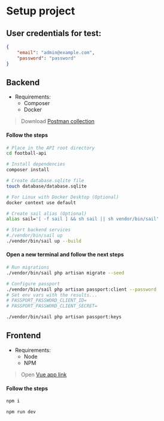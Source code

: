 # Setup project

## User credentials for test:
```json
{
    "email": "admin@example.com",
    "password": "password"
}
```

## Backend

- Requirements:
    - Composer
    - Docker

> Download [Postman collection](./football-api/etc/LARAVEL-FOOTBALL-API.postman_collection.json)

#### Follow the steps
```bash
# Place in the API root directory
cd football-api

# Install dependencies
composer install

# Create database.sqlite file
touch database/database.sqlite

# For Linux with Docker Desktop (Optional)
docker context use default

# Create sail alias (Optional)
alias sail='[ -f sail ] && sh sail || sh vendor/bin/sail'

# Start backend services
#./vendor/bin/sail up
./vendor/bin/sail up --build
```
#### Open a new terminal and follow the next steps

```bash
# Run migrations
./vendor/bin/sail php artisan migrate --seed

# Configure passport
./vendor/bin/sail php artisan passport:client --password
# Set env vars with the results...
# PASSPORT_PASSWORD_CLIENT_ID=
# PASSPORT_PASSWORD_CLIENT_SECRET=

./vendor/bin/sail php artisan passport:keys
```

## Frontend

- Requirements:
    - Node
    - NPM

> Open [Vue app link](http://localhost:5173) 

#### Follow the steps
```bash
npm i

npm run dev
```